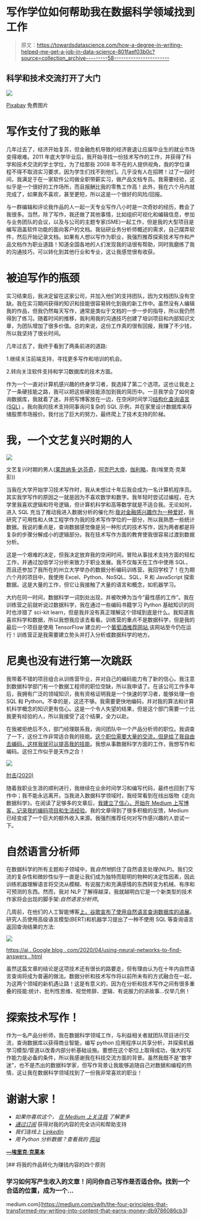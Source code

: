 # 写作学位如何帮助我在数据科学领域找到工作

> 原文：<https://towardsdatascience.com/how-a-degree-in-writing-helped-me-get-a-job-in-data-science-801faef03b0c?source=collection_archive---------58----------------------->

## 科学和技术交流打开了大门

![](img/ea3bf897a111e7178135e37a1f4804d5.png)

[Pixabay](https://pixabay.com/photos/influencer-writing-girl-woman-4081842/) 免费图片

# 写作支付了我的账单

几年过去了，经济开始复苏，但金融危机导致的经济衰退让应届毕业生的就业市场变得艰难。2011 年底大学毕业后，我开始寻找一份技术写作的工作，并获得了科学和技术交流的学士学位，为了给那些 2008 年不在的人提供视角，我的学位课程不得不取消实习要求，因为学生们找不到他们。几乎没有人在招聘！过了一段时间，我满足于在一家软件公司做全职带薪实习，做产品文档专员。我需要经验，这似乎是一个很好的工作场所，而且报酬比我的零售工作高！此外，我在六个月内就完成了，如果我不喜欢，甚至更短，所以这是一个很好的风险/回报。

与一群编辑和评论我作品的人一起一天专业写作八小时是一次奇妙的经历，教会了我很多。当然，除了写作，我还做了其他事情，比如组织可视化和编辑信息，参加与业务团队的会议，以及与公司的主题专家(SME)一起工作，但是我的大型项目是编写涵盖软件功能的面向客户的文档。我钻研业务分析师概述的需求，自己摆弄软件，然后开始记录文档。如果有人想以写作为职业，我强烈推荐探索技术写作和产品文档作为职业道路！知道全国各地的人们发现我的话很有帮助，同时我磨练了我的沟通技巧，可以转化到其他行业和专业，这让我感觉很有收获。

# 被迫写作的瓶颈

实习结束后，我决定留在这家公司，并加入他们的支持团队，因为文档团队没有空缺。我在实习期间获得的知识和技能很容易转化到我的新工作中。虽然没有人编辑我的作品，但我仍然每天写作，通常是类似于文档的一步一步的指导，所以我仍然得到了练习。随着时间的推移，我利用我的沟通技巧创建了培训项目和内部知识文章，为团队增加了很多价值。总的来说，这份工作真的很有回报，我赚了不少钱，所以我坚持了很长时间。

几年过去了，我终于看到了两条前进的道路:

1.继续关注前端支持，寻找更多写作和培训的机会。

2.转向关注软件支持和学习数据库的技术方面。

作为一个一直对计算机感兴趣的终身学习者，我选择了第二个选项。这也让我走上了一条硬技能之路，我可以把这些硬技能添加到我的简历中。一旦我学会了如何查询数据库，我就着了迷，并把写博客放在一边，在空闲时间学习[结构化查询语言(SQL)](https://en.wikipedia.org/wiki/SQL) 。我向我的技术支持同事询问复杂的 SQL 示例，并在家里设计数据库来存储股票市场报价。我付出了巨大的努力，最终爬上了技术支持的阶梯。

# 我，一个文艺复兴时期的人

![](img/385cd6dc835cf24f2bc89a32a82f1a50.png)

文艺复兴时期的男人([莱昂纳多·达芬奇](https://en.wikipedia.org/wiki/Leonardo_da_Vinci)，[阿克巴大帝](https://www.culturalindia.net/indian-history/akbar.html)，[伽利略](https://en.wikipedia.org/wiki/Galileo_Galilei)，我(埃里克·克莱彭))

当我在大学开始学习技术写作时，我从未想过十年后我会成为一名计算机程序员。其实我学写作的原因之一就是因为不喜欢数学和数字。我年轻时尝试过编程，在大学里我喜欢逻辑和符号逻辑，但计算机科学和高等数学就是不适合我。无论如何，进入 SQL 充当了推动我进入数据分析的催化剂:[我对金融感兴趣作为一种爱好](/collect-stock-and-options-data-easily-using-python-and-ally-financial-api-3-example-queries-45d162e4f055)，我研究了可用性和人体工程学作为我的技术写作学位的一部分，所以我熟悉一些统计数据。我说的重点是，查询数据感觉像是另一种形式的技术写作，因为两者都是将复杂的步骤分解成小的逻辑部分。我在技术写作方面的教育使我很容易过渡到数据分析。

这是一个艰难的决定，但我决定放弃我的空闲时间，冒险从事技术支持方面的轻松工作，并通过加倍学习分析来致力于职业发展。我不仅每天在工作中使用 SQL，而且还参加了我所在的州立大学举办的数据分析编码训练营。我回学校了！在为期六个月的项目中，我使用 Excel、Python、NoSQL、SQL、R 和 JavaScript 探索数据。这是大量的工作，但它让我接触了大量的语言和概念，如机器学习。

大约在同一时间，数据科学一词到处出现，并被吹捧为当今“最性感的工作”。我在训练营之前就听说过数据科学，我在通过一些编码书籍学习 Python 基础知识的同时也涉猎了 sci-kit learn，但是我并没有真正理解这个领域到底是什么。我知道我喜欢科学和数据，所以我想我应该去看看。训练营的重点不是数据科学，但是我的最后一个项目是使用 TensorFlow 建立的一个[葡萄酒推荐网站](http://www.robotsdodream.com),该网站至今仍在运行！训练营正是我需要建立势头并打入分析或数据科学的地方。

# 尼奥也没有进行第一次跳跃

我带着不错的项目组合从训练营毕业，并对自己的编码能力有了新的信心。我注意到数据科学部门有一个数据工程师的职位空缺，所以我申请了。在该公司工作多年后，我拥有广泛的领域知识，我有资格证明我是一个快速的学习者，能够处理一些 SQL 和 Python。不幸的是，这还不够。我需要更快地编码，并对我的算法和计算机科学概念的知识更有信心。这是一个令人失望的结果，但是这个部门需要一个比我更有经验的人，所以我接受了这个结果，全力以赴。

在我被拒绝后不久，部门经理联系我，询问团队中一个产品分析师的职位。我调查了一下，这份工作非常适合我的技能。[这个职位需要大量的交流，但是给了我自由去编码，这样我就可以提高我的技能](/the-business-side-of-data-science-5-tips-for-presenting-to-stakeholders-fb624a9a6e54)。我想从事数据科学方面的工作，我想写作和编码。这份工作似乎是天作之合！

![](img/a796e5aa015d9f7427081ba600a72346.png)

[肘击(2020)](https://www.pexels.com/photo/photo-of-man-and-woman-doing-elbow-bump-4148838/)

随着我职业生涯的顺利进行，我继续在业余时间学习和编写代码，最终也回到了写作中；我不能永远离开。当我进入数据科学领域时，我经常看到在线出版物《走向数据科学》。在阅读了足够多的文章后，[我建立了信心，开始在 Medium 上写博客，记录我的编码项目和生活经验](https://medium.com/@erickleppen01)。我的文章得到了很多积极的反馈，Medium 已经变成了一个巨大的额外收入来源。我强烈推荐任何对写作感兴趣的人尝试一下。

# 自然语言分析师

在数据科学的所有主题和子领域中，我*自然地*抓住了自然语言处理(NLP)。我们交流的复杂性和微妙性似乎一直是让我们成为独特而聪明的物种的决定性因素，因此训练机器理解语言将交流从模糊、有说服力和充满感情的东西转变为机械、有序和可预测的东西。然而，我对 NLP 了解得越深，我就越明白它是一个新类型的技术作家将会出现的脚手架:*自然语言分析师*。

几周前，在他们的人工智能博客[上，谷歌宣布了使用自然语言查询数据库的进展](https://ai.googleblog.com/2020/04/using-neural-networks-to-find-answers.html)。研究人员使用高级语言模型(BERT)和机器学习提出了一种不使用 SQL 等查询语言返回查询结果的方法:

![](img/8fbaa7249d424a8a237a2673a9dffa77.png)

[https://ai . Google blog . com/2020/04/using-neural-networks-to-find-answers . html](https://ai.googleblog.com/2020/04/using-neural-networks-to-find-answers.html)

虽然这篇文章的结论是这项技术还有很长的路要走，但有理由认为在十年内自然语言查询将成为普遍的做法。数据分析和技术写作将以前所未有的方式融合在一起，为这两个领域的新机遇让路！这是有意义的，因为在分析和技术写作之间有很多重叠的技能:统计、批判性思维、视觉修辞、逻辑、有说服力的讲故事…仅举几例！

# 探索技术写作！

作为一名产品分析师，我在数据科学领域工作，与利益相关者就团队项目进行交流，查询数据库以获得商业智能，编写 python 应用程序以共享分析，并探索机器学习模型/管道以改善内部分析基础设施。要想在这个职位上取得成功，强大的写作能力是必备的条件，所以我感谢我在科技交流方面的背景。虽然我既不是“数字迷”，也不是杰出的数据科学家，但写作背景让我能够追随自己对数据和编程的热情，这让我在数据科学领域找到了一份我非常喜欢的职业！

# 谢谢大家！

*   *如果你喜欢这个，* [*在 Medium 上关注我*](https://medium.com/@erickleppen) *了解更多*
*   [*通过订阅*](https://erickleppen.medium.com/membership) 获得对我的内容的完全访问和帮助支持
*   *我们连线上* [*LinkedIn*](https://www.linkedin.com/in/erickleppen01/)
*   *用 Python 分析数据？查看我的* [*网站*](https://pythondashboards.com/)

[**—埃里克·克莱本**](http://pythondashboards.com/)

[](https://medium.com/swlh/the-four-principles-that-transformed-my-writing-into-content-that-earns-money-db9786086cb3) [## 将我的作品转化为赚钱内容的四个原则

### 学习如何写产生收入的文章！问问你自己写作是否适合你。找到一个合适的位置，成为一个…

medium.com](https://medium.com/swlh/the-four-principles-that-transformed-my-writing-into-content-that-earns-money-db9786086cb3)